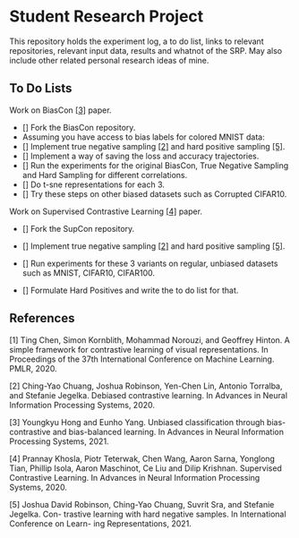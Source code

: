 # Student Research Project

This repository holds the experiment log, a to do list, links to relevant repositories, relevant input data, results and whatnot of the SRP. May also include other related personal research ideas of mine. 

## To Do Lists

Work on BiasCon [[3]](#3) paper. 
- [] Fork the BiasCon repository.
- Assuming you have access to bias labels for colored MNIST data:
- [] Implement true negative sampling [[2]](#2) and hard positive sampling [[5]](#5).
- [] Implement a way of saving the loss and accuracy trajectories. 
- [] Run the experiments for the original BiasCon, True Negative Sampling and Hard Sampling for different correlations.
- [] Do t-sne representations for each 3.
- [] Try these steps on other biased datasets such as Corrupted CIFAR10.  

Work on Supervised Contrastive Learning [[4]](#4) paper.
- [] Fork the SupCon repository.
- [] Implement true negative sampling [[2]](#2) and hard positive sampling [[5]](#5).
- [] Run experiments for these 3 variants on regular, unbiased datasets such as MNIST, CIFAR10, CIFAR100. 

- [] Formulate Hard Positives and write the to do list for that. 

## References

<a id="1">[1]</a> 
Ting Chen, Simon Kornblith, Mohammad Norouzi, and Geoffrey Hinton. A simple
framework for contrastive learning of visual representations. In Proceedings of the
37th International Conference on Machine Learning. PMLR, 2020.

<a id="2">[2]</a> 
Ching-Yao Chuang, Joshua Robinson, Yen-Chen Lin, Antonio Torralba, and Stefanie
Jegelka. Debiased contrastive learning. In Advances in Neural Information Processing
Systems, 2020.

<a id="3">[3]</a>
Youngkyu Hong and Eunho Yang. Unbiased classification through bias-contrastive
and bias-balanced learning. In Advances in Neural Information Processing Systems,
2021.

<a id="4">[4]</a> 
Prannay Khosla, Piotr Teterwak, Chen Wang, Aaron Sarna, Yonglong Tian, Phillip Isola, Aaron Maschinot, Ce Liu and Dilip Krishnan. Supervised Contrastive Learning. In Advances in Neural Information Processing Systems, 2020. 

<a id="5">[5]</a> 
Joshua David Robinson, Ching-Yao Chuang, Suvrit Sra, and Stefanie Jegelka. Con-
trastive learning with hard negative samples. In International Conference on Learn-
ing Representations, 2021.

